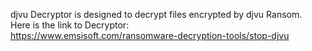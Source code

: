 djvu Decryptor is designed to decrypt files encrypted by djvu Ransom.\
Here is the link to Decryptor:\
https://www.emsisoft.com/ransomware-decryption-tools/stop-djvu
